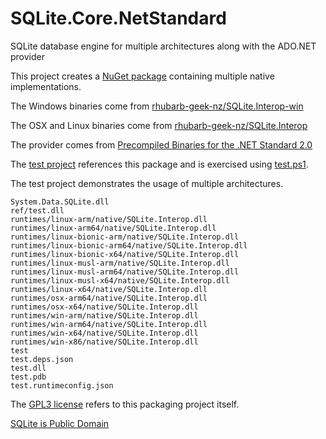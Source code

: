 # SQLite.Core.NetStandard
SQLite database engine for multiple architectures along with the ADO.NET provider

This project creates a [NuGet package](https://github.com/rhubarb-geek-nz/SQLite.Core.NetStandard/pkgs/nuget/rhubarb-geek-nz.SQLite.Core.NetStandard) containing multiple native implementations.

The Windows binaries come from [rhubarb-geek-nz/SQLite.Interop-win](https://github.com/rhubarb-geek-nz/SQLite.Interop-win/releases)

The OSX and Linux binaries come from [rhubarb-geek-nz/SQLite.Interop](https://github.com/rhubarb-geek-nz/SQLite.Interop/releases)

The provider comes from [Precompiled Binaries for the .NET Standard 2.0](https://system.data.sqlite.org/index.html/doc/trunk/www/downloads.wiki)

The [test project](test.csproj) references this package and is exercised using [test.ps1](test.ps1).

The test project demonstrates the usage of multiple architectures.

```
System.Data.SQLite.dll
ref/test.dll
runtimes/linux-arm/native/SQLite.Interop.dll
runtimes/linux-arm64/native/SQLite.Interop.dll
runtimes/linux-bionic-arm/native/SQLite.Interop.dll
runtimes/linux-bionic-arm64/native/SQLite.Interop.dll
runtimes/linux-bionic-x64/native/SQLite.Interop.dll
runtimes/linux-musl-arm/native/SQLite.Interop.dll
runtimes/linux-musl-arm64/native/SQLite.Interop.dll
runtimes/linux-musl-x64/native/SQLite.Interop.dll
runtimes/linux-x64/native/SQLite.Interop.dll
runtimes/osx-arm64/native/SQLite.Interop.dll
runtimes/osx-x64/native/SQLite.Interop.dll
runtimes/win-arm/native/SQLite.Interop.dll
runtimes/win-arm64/native/SQLite.Interop.dll
runtimes/win-x64/native/SQLite.Interop.dll
runtimes/win-x86/native/SQLite.Interop.dll
test
test.deps.json
test.dll
test.pdb
test.runtimeconfig.json
```

The [GPL3 license](LICENSE) refers to this packaging project itself.

[SQLite is Public Domain](https://www.sqlite.org/copyright.html)
